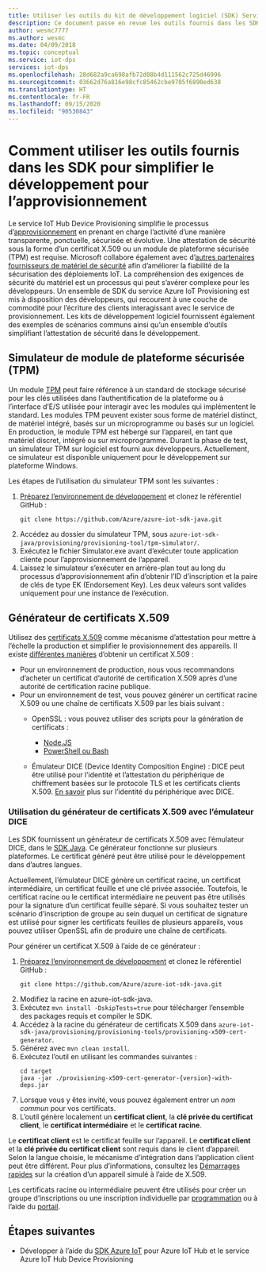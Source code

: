 ```yaml
---
title: Utiliser les outils du kit de développement logiciel (SDK) Service IoT Hub Device Provisioning
description: Ce document passe en revue les outils fournis dans les SDK du service Azure IoT Hub Device Provisioning (DPS) pour le développement.
author: wesmc7777
ms.author: wesmc
ms.date: 04/09/2018
ms.topic: conceptual
ms.service: iot-dps
services: iot-dps
ms.openlocfilehash: 28d682a9ca698afb72d08b4d111562c725d46996
ms.sourcegitcommit: 03662d76a816e98cfc85462cbe9705f6890ed638
ms.translationtype: HT
ms.contentlocale: fr-FR
ms.lasthandoff: 09/15/2020
ms.locfileid: "90530843"
---
```

# <a name="how-to-use-tools-provided-in-the-sdks-to-simplify-development-for-provisioning"></a>Comment utiliser les outils fournis dans les SDK pour simplifier le développement pour l’approvisionnement
Le service IoT Hub Device Provisioning simplifie le processus d’[approvisionnement](about-iot-dps.md#provisioning-process) en prenant en charge l’activité d’une manière transparente, ponctuelle, sécurisée et évolutive.  Une attestation de sécurité sous la forme d’un certificat X.509 ou un module de plateforme sécurisée (TPM) est requise.  Microsoft collabore également avec d’[autres partenaires fournisseurs de matériel de sécurité](https://azure.microsoft.com/blog/azure-iot-supports-new-security-hardware-to-strengthen-iot-security/) afin d’améliorer la fiabilité de la sécurisation des déploiements IoT. La compréhension des exigences de sécurité du matériel est un processus qui peut s’avérer complexe pour les développeurs. Un ensemble de SDK du service Azure IoT Provisioning est mis à disposition des développeurs, qui recourent à une couche de commodité pour l’écriture des clients interagissant avec le service de provisionnement. Les kits de développement logiciel fournissent également des exemples de scénarios communs ainsi qu’un ensemble d’outils simplifiant l’attestation de sécurité dans le développement.

## <a name="trusted-platform-module-tpm-simulator"></a>Simulateur de module de plateforme sécurisée (TPM)
Un module [TPM](https://docs.microsoft.com/azure/iot-dps/concepts-security) peut faire référence à un standard de stockage sécurisé pour les clés utilisées dans l’authentification de la plateforme ou à l’interface d’E/S utilisée pour interagir avec les modules qui implémentent le standard. Les modules TPM peuvent exister sous forme de matériel distinct, de matériel intégré, basés sur un microprogramme ou basés sur un logiciel.  En production, le module TPM est hébergé sur l’appareil, en tant que matériel discret, intégré ou sur microprogramme. Durant la phase de test, un simulateur TPM sur logiciel est fourni aux développeurs.  Actuellement, ce simulateur est disponible uniquement pour le développement sur plateforme Windows.

Les étapes de l’utilisation du simulateur TPM sont les suivantes :
1. [Préparez l’environnement de développement](https://docs.microsoft.com/azure/iot-dps/quick-enroll-device-x509-java) et clonez le référentiel GitHub :
   ```
   git clone https://github.com/Azure/azure-iot-sdk-java.git
   ```
2. Accédez au dossier du simulateur TPM, sous ```azure-iot-sdk-java/provisioning/provisioning-tool/tpm-simulator/```.
3. Exécutez le fichier Simulator.exe avant d’exécuter toute application cliente pour l’approvisionnement de l’appareil.
4. Laissez le simulateur s’exécuter en arrière-plan tout au long du processus d’approvisionnement afin d’obtenir l’ID d’inscription et la paire de clés de type EK (Endorsement Key).  Les deux valeurs sont valides uniquement pour une instance de l’exécution.

## <a name="x509-certificate-generator"></a>Générateur de certificats X.509
Utilisez des [certificats X.509](https://docs.microsoft.com/azure/iot-dps/concepts-security#x509-certificates) comme mécanisme d’attestation pour mettre à l’échelle la production et simplifier le provisionnement des appareils.  Il existe [différentes manières](https://docs.microsoft.com/azure/iot-hub/iot-hub-x509ca-overview#how-to-get-an-x509-ca-certificate) d’obtenir un certificat X.509 :
* Pour un environnement de production, nous vous recommandons d’acheter un certificat d’autorité de certification X.509 après d’une autorité de certification racine publique.
* Pour un environnement de test, vous pouvez générer un certificat racine X.509 ou une chaîne de certificats X.509 par les biais suivant :
    * OpenSSL : vous pouvez utiliser des scripts pour la génération de certificats :
        * [Node.JS](https://github.com/Azure/azure-iot-sdk-node/tree/master/provisioning/tools)
        * [PowerShell ou Bash](https://github.com/Azure/azure-iot-sdk-c/blob/master/tools/CACertificates/CACertificateOverview.md)
        
    * Émulateur DICE (Device Identity Composition Engine) : DICE peut être utilisé pour l’identité et l’attestation du périphérique de chiffrement basées sur le protocole TLS et les certificats clients X.509.  [En savoir](https://www.microsoft.com/research/publication/device-identity-dice-riot-keys-certificates/) plus sur l’identité du périphérique avec DICE.

### <a name="using-x509-certificate-generator-with-dice-emulator"></a>Utilisation du générateur de certificats X.509 avec l’émulateur DICE
Les SDK fournissent un générateur de certificats X.509 avec l’émulateur DICE, dans le [SDK Java](https://github.com/Azure/azure-iot-sdk-java/tree/master/provisioning/provisioning-tools/provisioning-x509-cert-generator).  Ce générateur fonctionne sur plusieurs plateformes.  Le certificat généré peut être utilisé pour le développement dans d’autres langues.

Actuellement, l’émulateur DICE génère un certificat racine, un certificat intermédiaire, un certificat feuille et une clé privée associée.  Toutefois, le certificat racine ou le certificat intermédiaire ne peuvent pas être utilisés pour la signature d’un certificat feuille séparé.  Si vous souhaitez tester un scénario d’inscription de groupe au sein duquel un certificat de signature est utilisé pour signer les certificats feuilles de plusieurs appareils, vous pouvez utiliser OpenSSL afin de produire une chaîne de certificats.

Pour générer un certificat X.509 à l’aide de ce générateur :
1. [Préparez l’environnement de développement](https://docs.microsoft.com/azure/iot-dps/quick-enroll-device-x509-java) et clonez le référentiel GitHub :
   ```
   git clone https://github.com/Azure/azure-iot-sdk-java.git
   ```
2. Modifiez la racine en azure-iot-sdk-java.
3. Exécutez ```mvn install -DskipTests=true``` pour télécharger l’ensemble des packages requis et compiler le SDK.
4. Accédez à la racine du générateur de certificats X.509 dans ```azure-iot-sdk-java/provisioning/provisioning-tools/provisioning-x509-cert-generator```.
5. Générez avec ```mvn clean install```.
6. Exécutez l’outil en utilisant les commandes suivantes :
   ```
   cd target
   java -jar ./provisioning-x509-cert-generator-{version}-with-deps.jar
   ```
7. Lorsque vous y êtes invité, vous pouvez également entrer un _nom commun_ pour vos certificats.
8. L’outil génère localement un **certificat client**, la **clé privée du certificat client**, le **certificat intermédiaire** et le **certificat racine**.

Le **certificat client** est le certificat feuille sur l’appareil.  Le **certificat client** et la **clé privée du certificat client** sont requis dans le client d’appareil. Selon la langue choisie, le mécanisme d’intégration dans l’application client peut être différent.  Pour plus d’informations, consultez les [Démarrages rapides](https://docs.microsoft.com/azure/iot-dps/quick-create-simulated-device-x509) sur la création d’un appareil simulé à l’aide de X.509.

Les certificats racine ou intermédiaire peuvent être utilisés pour créer un groupe d’inscriptions ou une inscription individuelle par [programmation](https://docs.microsoft.com/azure/iot-dps/how-to-manage-enrollments-sdks) ou à l’aide du [portail](https://docs.microsoft.com/azure/iot-dps/how-to-manage-enrollments).

## <a name="next-steps"></a>Étapes suivantes
* Développer à l’aide du [SDK Azure IoT]( https://github.com/Azure/azure-iot-sdks) pour Azure IoT Hub et le service Azure IoT Hub Device Provisioning
